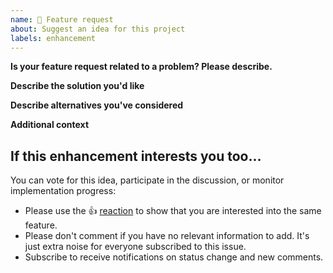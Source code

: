 ```yaml
---
name: 🚀 Feature request
about: Suggest an idea for this project
labels: enhancement
---
```


<!-- Thanks for reporting your enhancement ideas back to Nextcloud! -->

<!--- Please keep this note for other contributors -->

**Is your feature request related to a problem? Please describe.**
<!-- A clear and concise description of what the problem is. Ex. I'm always frustrated when [...] -->

**Describe the solution you'd like**
<!-- A clear and concise description of what you want to happen. -->

**Describe alternatives you've considered**
<!-- A clear and concise description of any alternative solutions or features you've considered. -->

**Additional context**
<!-- Add any other context or screenshots about the feature request here. -->

<!-- ---- Please keep the below note for other contributors when they see your enhancement idea ---- -->

## If this enhancement interests you too...

You can vote for this idea, participate in the discussion, or monitor implementation progress:

* Please use the 👍 [reaction](https://blog.github.com/2016-03-10-add-reactions-to-pull-requests-issues-and-comments/) to show that you are interested into the same feature.
* Please don't comment if you have no relevant information to add. It's just extra noise for everyone subscribed to this issue.
* Subscribe to receive notifications on status change and new comments. 
